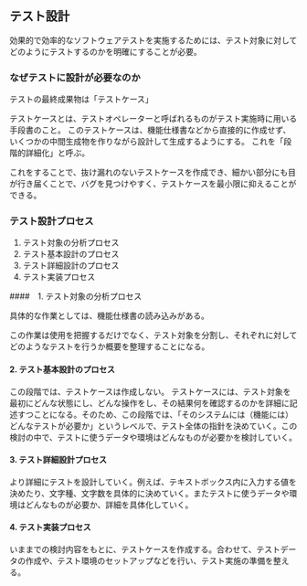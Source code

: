 ## テスト設計

効果的で効率的なソフトウェアテストを実施するためには、テスト対象に対してどのようにテストするのかを明確にすることが必要。

### なぜテストに設計が必要なのか

テストの最終成果物は「テストケース」

テストケースとは、テストオペレーターと呼ばれるものがテスト実施時に用いる手段書のこと。
このテストケースは、機能仕様書などから直接的に作成せず、いくつかの中間生成物を作りながら設計して生成するようにする。
これを「段階的詳細化」と呼ぶ。

これをすることで、抜け漏れのないテストケースを作成でき、細かい部分にも目が行き届くことで、バグを見つけやすく、テストケースを最小限に抑えることができる。

### テスト設計プロセス

1. テスト対象の分析プロセス
2. テスト基本設計のプロセス
3. テスト詳細設計のプロセス
4. テスト実装プロセス

####　1. テスト対象の分析プロセス

具体的な作業としては、機能仕様書の読み込みがある。

この作業は使用を把握するだけでなく、テスト対象を分割し、それぞれに対してどのようなテストを行うか概要を整理することになる。

#### 2. テスト基本設計のプロセス

この段階では、テストケースは作成しない。
テストケースには、テスト対象を最初にどんな状態にし、どんな操作をし、その結果何を確認するのかを詳細に記述すつことになる。そのため、この段階では、「そのシステムには（機能には）どんなテストが必要か」というレベルで、テスト全体の指針を決めていく。この検討の中で、テストに使うデータや環境はどんなものが必要かを検討していく。

#### 3. テスト詳細設計プロセス

より詳細にテストを設計していく。例えば、テキストボックス内に入力する値を決めたり、文字種、文字数を具体的に決めていく。またテストに使うデータや環境はどんなものが必要か、詳細を具体化していく。

#### 4. テスト実装プロセス

いままでの検討内容をもとに、テストケースを作成する。合わせて、テストデータの作成や、テスト環境のセットアップなどを行い、テスト実施の準備を整える。












